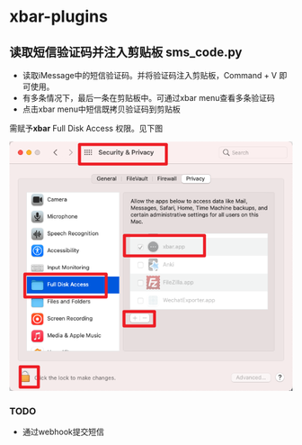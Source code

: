 # xbar-plugins


## 读取短信验证码并注入剪贴板 sms\_code.py

- 读取iMessage中的短信验证码。并将验证码注入剪贴板，Command + V 即可使用。
- 有多条情况下，最后一条在剪贴板中。可通过xbar menu查看多条验证码
- 点击xbar menu中短信既拷贝验证码到剪贴板


需赋予**xbar** Full Disk Access 权限。见下图

![](images/macosx_full_disk_access.png)

### TODO 
- 通过webhook提交短信
